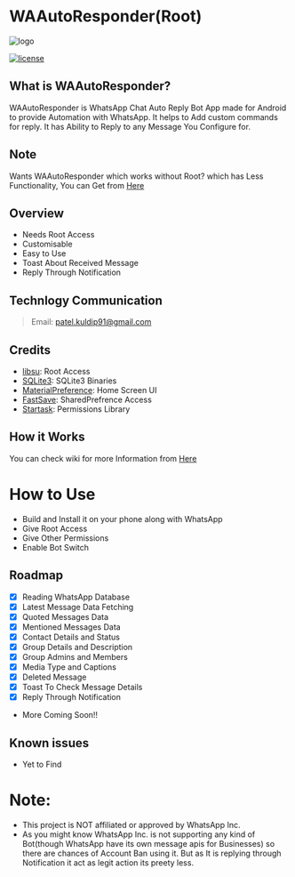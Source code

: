 # WAAutoResponder(Root)
![logo][0]

[![license](https://img.shields.io/badge/license-GPL%20(%3E%3D%202)-blue.svg?style=flat)](https://github.com/kp7742/WAAutoResponder/blob/master/LICENSE)

## What is WAAutoResponder?
WAAutoResponder is WhatsApp Chat Auto Reply Bot App made for Android to provide Automation with WhatsApp. It helps to Add custom commands for reply. It has Ability to Reply to any Message You Configure for.

## Note

Wants WAAutoResponder which works without Root? which has Less Functionality, You can Get from [Here](https://github.com/kp7742/WAAutoResponder-NoRoot)

## Overview

- Needs Root Access
- Customisable
- Easy to Use
- Toast About Received Message
- Reply Through Notification

## Technlogy Communication
> Email: patel.kuldip91@gmail.com

## Credits 

- [libsu](https://github.com/topjohnwu/libsu): Root Access
- [SQLite3](https://github.com/EXALAB/sqlite3-android): SQLite3 Binaries
- [MaterialPreference](https://github.com/anggrayudi/MaterialPreference): Home Screen UI
- [FastSave](https://github.com/yehiahd/FastSave-Android): SharedPrefrence Access
- [Startask](https://github.com/illiashenkoo/startask-permissions): Permissions Library

## How it Works

You can check wiki for more Information from [Here](https://github.com/kp7742/WAAutoResponder/wiki)

# How to Use

- Build and Install it on your phone along with WhatsApp
- Give Root Access
- Give Other Permissions
- Enable Bot Switch

## Roadmap
- [x] Reading WhatsApp Database
- [x] Latest Message Data Fetching
- [x] Quoted Messages Data
- [x] Mentioned Messages Data
- [x] Contact Details and Status
- [x] Group Details and Description
- [x] Group Admins and Members
- [x] Media Type and Captions
- [x] Deleted Message
- [x] Toast To Check Message Details
- [X] Reply Through Notification
- More Coming Soon!!

## Known issues

- Yet to Find

# **Note**:

- This project is NOT affiliated or approved by WhatsApp Inc.
- As you might know WhatsApp Inc. is not supporting any kind of Bot(though WhatsApp have its own message apis for Businesses) so there are chances of Account Ban using it. 
But as It is replying through Notification it act as legit action its preety less.

[0]: https://github.com/kp7742/WAAutoResponder/blob/master/logo.png?raw=true
